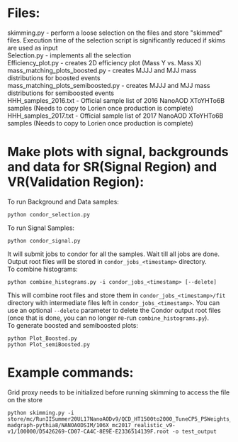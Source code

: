 # Files:
skimming.py - perform a loose selection on the files and store "skimmed" files. Execution time of the selection script is significantly reduced if skims are used as input\
Selection.py - implements all the selection\
Efficiency_plot.py - creates 2D efficiency plot (Mass Y vs. Mass X)\
mass_matching_plots_boosted.py - creates MJJJ and MJJ mass distributions for boosted events\
mass_matching_plots_semiboosted.py - creates MJJJ and MJJ mass distributions for semiboosted events\
HHH_samples_2016.txt - Official sample list of 2016 NanoAOD XToYHTo6B samples (Needs to copy to Lorien once production is complete)\
HHH_samples_2017.txt - Official sample list of 2017 NanoAOD XToYHTo6B samples (Needs to copy to Lorien once production is complete)

# Make plots with signal, backgrounds and data for SR(Signal Region) and VR(Validation Region):

To run Background and Data samples:
```
python condor_selection.py
```
To run Signal Samples:
```
python condor_signal.py
```
It will submit jobs to condor for all the samples. Wait till all jobs are done. Output root files will be stored in ```condor_jobs_<timestamp>``` directory.\
To combine histograms:
```
python combine_histograms.py -i condor_jobs_<timestamp> [--delete]
```
This will combine root files and store them in ```condor_jobs_<timestamp>/fit``` directory with intermediate files left in ```condor_jobs_<timestamp>```. You can use an optional ```--delete``` parameter to delete the Condor output root files (once that is done, you can no longer re-run ```combine_histograms.py```).\
To generate boosted and semiboosted plots:
```
python Plot_Boosted.py
python Plot_semiBoosted.py
```

# Example commands:
Grid proxy needs to be initialized before running skimming to access the file on the store
```
python skimming.py -i store/mc/RunIISummer20UL17NanoAODv9/QCD_HT1500to2000_TuneCP5_PSWeights_13TeV-madgraph-pythia8/NANOAODSIM/106X_mc2017_realistic_v9-v1/100000/D5426269-CD07-CA4C-8E9E-E2336514139F.root -o test_output
```
